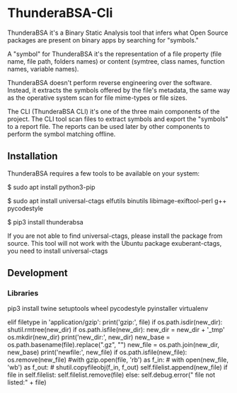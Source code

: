# ThunderaBSA-Cli

ThunderaBSA it's a Binary Static Analysis tool that infers what Open Source packages are present on binary apps by searching for "symbols."

A "symbol" for ThunderaBSA it's the representation of a file property (file name, file path, folders names) or content (symtree, class names, function names, variable names).

ThunderaBSA doesn't perform reverse engineering over the software. Instead, it extracts the symbols offered by the file's metadata, the same way as the operative system scan for file mime-types or file sizes.

The CLI (ThunderaBSA CLI) it's one of the three main components of the project. The CLI tool scan files to extract symbols and export the "symbols" to a report file. The reports can be used later by other components to perform the symbol matching offline.

## Installation
ThunderaBSA requires a few tools to be available on your system:

$ sudo apt install python3-pip

$ sudo apt install universal-ctags elfutils binutils libimage-exiftool-perl g++ pycodestyle

$ pip3 install thunderabsa

If you are not able to find universal-ctags, please install the package from source. This tool will not work with the Ubuntu package exuberant-ctags, you need to install universal-ctags

## Development
### Libraries
pip3 install twine setuptools wheel pycodestyle pyinstaller virtualenv


elif filetype in 'application/gzip':
    print('gzip:', file)
    if os.path.isdir(new_dir):
        shutil.rmtree(new_dir)
    if os.path.isfile(new_dir):
        new_dir = new_dir + '_tmp'
    os.mkdir(new_dir)
    print('new_dir:', new_dir)
    new_base = os.path.basename(file).replace(".gz", "")
    new_file = os.path.join(new_dir, new_base)
    print('newfile:', new_file)
    if os.path.isfile(new_file):
        os.remove(new_file)
    #with gzip.open(file, 'rb') as f_in:
    #    with open(new_file, 'wb') as f_out:
    #        shutil.copyfileobj(f_in, f_out)
    self.filelist.append(new_file)
    if file in self.filelist:
        self.filelist.remove(file)
    else:
        self.debug.error(" file not listed:" + file)
